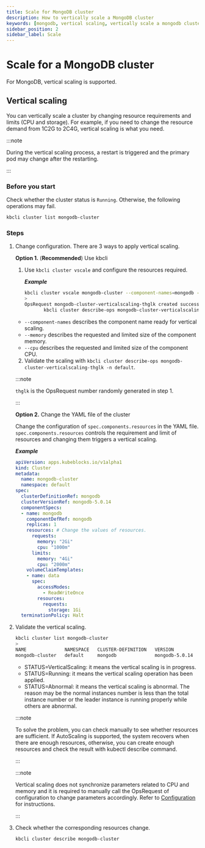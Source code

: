 ```yaml
---
title: Scale for MongoDB cluster
description: How to vertically scale a MongoDB cluster
keywords: [mongodb, vertical scaling, vertically scale a mongodb cluster]
sidebar_position: 2
sidebar_label: Scale
---
```


# Scale for a MongoDB cluster

For MongoDB, vertical scaling is supported.

## Vertical scaling

You can vertically scale a cluster by changing resource requirements and limits (CPU and storage). For example, if you need to change the resource demand from 1C2G to 2C4G, vertical scaling is what you need.

:::note

During the vertical scaling process, a restart is triggered and the primary pod may change after the restarting.

:::

### Before you start

Check whether the cluster status is `Running`. Otherwise, the following operations may fail.

```bash
kbcli cluster list mongodb-cluster
```

### Steps

1. Change configuration. There are 3 ways to apply vertical scaling.

   **Option 1.** (**Recommended**) Use kbcli

   1. Use `kbcli cluster vscale` and configure the resources required.

      ***Example***

      ```bash
      kbcli cluster vscale mongodb-cluster --component-names=mongodb --cpu=500m --memory=500Mi
      >
      OpsRequest mongodb-cluster-verticalscaling-thglk created successfully, you can view the progress:
             kbcli cluster describe-ops mongodb-cluster-verticalscaling-thglk -n default
      ```

   - `--component-names` describes the component name ready for vertical scaling.
   - `--memory` describes the requested and limited size of the component memory.
   - `--cpu` describes the requested and limited size of the component CPU.

   2. Validate the scaling with `kbcli cluster describe-ops mongodb-cluster-verticalscaling-thglk -n default`.

     :::note

     `thglk` is the OpsRequest number randomly generated in step 1.

     :::
  
   **Option 2.** Change the YAML file of the cluster

   Change the configuration of `spec.components.resources` in the YAML file. `spec.components.resources` controls the requirement and limit of resources and changing them triggers a vertical scaling.

   ***Example***

   ```YAML
   apiVersion: apps.kubeblocks.io/v1alpha1
   kind: Cluster
   metadata:
     name: mongodb-cluster
     namespace: default
   spec:
     clusterDefinitionRef: mongodb
     clusterVersionRef: mongodb-5.0.14
     componentSpecs:
     - name: mongodb
       componentDefRef: mongodb
       replicas: 1
       resources: # Change the values of resources.
         requests:
           memory: "2Gi"
           cpu: "1000m"
         limits:
           memory: "4Gi"
           cpu: "2000m"
       volumeClaimTemplates:
       - name: data
         spec:
           accessModes:
             - ReadWriteOnce
           resources:
             requests:
               storage: 1Gi
     terminationPolicy: Halt
   ```

2. Validate the vertical scaling.

    ```bash
    kbcli cluster list mongodb-cluster
    >
    NAME              NAMESPACE   CLUSTER-DEFINITION   VERSION          TERMINATION-POLICY   STATUS    CREATED-TIME                 
    mongodb-cluster   default     mongodb              mongodb-5.0.14   WipeOut              Running   Apr 26,2023 11:50 UTC+0800  
    ```

   - STATUS=VerticalScaling: it means the vertical scaling is in progress.
   - STATUS=Running: it means the vertical scaling operation has been applied.
   - STATUS=Abnormal: it means the vertical scaling is abnormal. The reason may be the normal instances number is less than the total instance number or the leader instance is running properly while others are abnormal.

    :::note

    To solve the problem, you can check manually to see whether resources are sufficient. If AutoScaling is supported, the system recovers when there are enough resources, otherwise, you can create enough resources and check the result with kubectl describe command.
    
    :::

    :::note

    Vertical scaling does not synchronize parameters related to CPU and memory and it is required to manually call the OpsRequest of configuration to change parameters accordingly. Refer to [Configuration](./../configuration/configuration.md) for instructions.

    :::

3. Check whether the corresponding resources change.

    ```bash
    kbcli cluster describe mongodb-cluster
    ```
